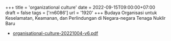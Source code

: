 +++
title = 'organizational culture'
date = 2022-09-15T09:00:00+07:00
draft = false
tags = ['rn6086']
url = '1920'
+++
Budaya Organisasi untuk Keselamatan, Keamanan, dan Perlindungan di Negara-negara Tenaga Nuklir Baru
<!--more-->

+ [organisational-culture-20221004-v6.pdf](https://zenodo.org/doi/10.5281/zenodo.7141324)
